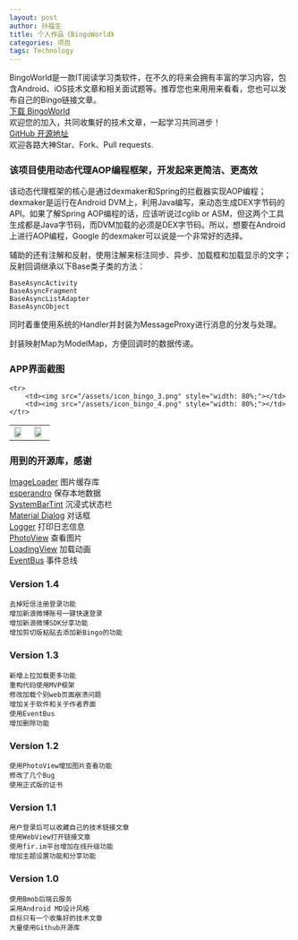 ```yaml
---
layout: post
author: 孙福生
title: 个人作品《BingoWorld》
categories: 项目
tags: Technology
---
```


BingoWorld是一款IT阅读学习类软件，在不久的将来会拥有丰富的学习内容，包含Android、iOS技术文章和相关面试题等。推荐您也来用用来看看，您也可以发布自己的Bingo链接文章。<br/>
[下载 BingoWorld](http://fir.im/Bingo)<br/>
欢迎您的加入，共同收集好的技术文章，一起学习共同进步！<br/>
[GitHub 开源地址](https://github.com/sfsheng0322/Bingo)<br/>
欢迎各路大神Star、Fork、Pull requests.<br/>

### 该项目使用动态代理AOP编程框架，开发起来更简洁、更高效

该动态代理框架的核心是通过dexmaker和Spring的拦截器实现AOP编程；dexmaker是运行在Android DVM上，利用Java编写，来动态生成DEX字节码的API。如果了解Spring AOP编程的话，应该听说过cglib or ASM，但这两个工具生成都是Java字节码，而DVM加载的必须是DEX字节码。所以，想要在Android上进行AOP编程，Google 的dexmaker可以说是一个非常好的选择。

辅助的还有注解和反射，使用注解来标注同步、异步、加载框和加载显示的文字；反射回调继承以下Base类子类的方法：

	BaseAsyncActivity
	BaseAsyncFragment
	BaseAsyncListAdapter
	BaseAsyncObject

同时着重使用系统的Handler并封装为MessageProxy进行消息的分发与处理。

封装映射Map为ModelMap，方便回调时的数据传递。

### APP界面截图

<table>
    <tr>
        <td><img src="/assets/icon_bingo_1.png" style="width: 80%;"></td>
        <td><img src="/assets/icon_bingo_2.png" style="width: 80%;"></td>
    </tr>

    <tr>
        <td><img src="/assets/icon_bingo_3.png" style="width: 80%;"></td>
        <td><img src="/assets/icon_bingo_4.png" style="width: 80%;"></td>
    </tr>
</table>

### 用到的开源库，感谢

[ImageLoader](https://github.com/nostra13/Android-Universal-Image-Loader) 图片缓存库  
[esperandro](https://github.com/dkunzler/esperandro) 保存本地数据  
[SystemBarTint](https://github.com/jgilfelt/SystemBarTint) 沉浸式状态栏  
[Material Dialog](https://github.com/afollestad/material-dialogs) 对话框  
[Logger](https://github.com/orhanobut/logger) 打印日志信息  
[PhotoView](https://github.com/chrisbanes/PhotoView) 查看图片  
[LoadingView](https://github.com/zzz40500/android-shapeLoadingView) 加载动画  
[EventBus](https://github.com/greenrobot/EventBus) 事件总线  

### Version 1.4

	去掉短信注册登录功能
	增加新浪微博账号一键快速登录
	增加新浪微博SDK分享功能
	增加剪切版粘贴去添加新Bingo的功能

### Version 1.3

	新增上拉加载更多功能
	重构代码使用MVP框架
	修改加载个别web页面崩溃问题
	增加关于软件和关于作者界面
	使用EventBus
	增加删除功能

### Version 1.2

	使用PhotoView增加图片查看功能
	修改了几个Bug
	使用正式版的证书

### Version 1.1

	用户登录后可以收藏自己的技术链接文章
	使用WebView打开链接文章
	使用fir.im平台增加在线升级功能
	增加主题设置功能和分享功能

### Version 1.0

	使用Bmob后端云服务
	采用Android MD设计风格
	目标只有一个收集好的技术文章
	大量使用Github开源库
